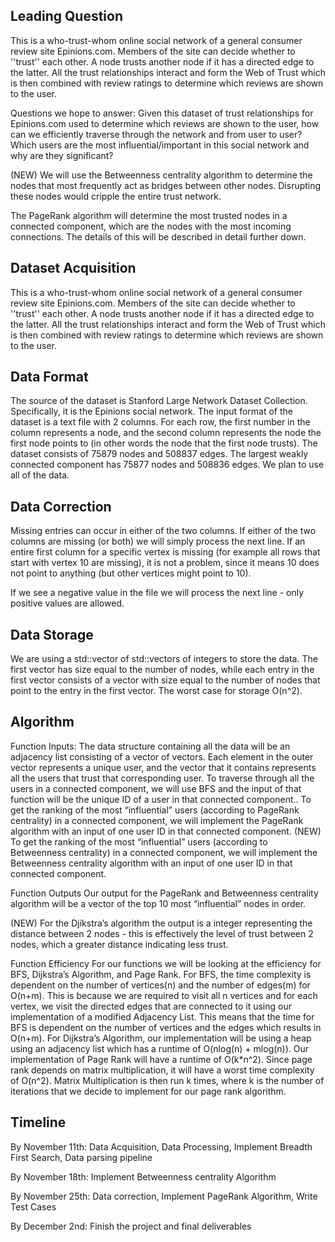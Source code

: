 ## Leading Question 
This is a who-trust-whom online social network of a general consumer review site Epinions.com. Members of the site can decide whether to ''trust'' each other. A node trusts another node if it has a directed edge to the latter. All the trust relationships interact and form the Web of Trust which is then combined with review ratings to determine which reviews are shown to the user.

Questions we hope to answer:
Given this dataset of trust relationships for Epinions.com used to determine which reviews are shown to the user, how can we efficiently traverse through the network and from user to user? Which users are the most influential/important in this social network and why are they significant? 

(NEW) We will use the Betweenness centrality algorithm to determine the nodes that most frequently act as bridges between other nodes. Disrupting these nodes would cripple the entire trust network.


The PageRank algorithm will determine the most trusted nodes in a connected component, which are the nodes with the most incoming connections. The details of this will be described in detail further down.

## Dataset Acquisition
This is a who-trust-whom online social network of a general consumer review site Epinions.com. Members of the site can decide whether to ''trust'' each other. A node trusts another node if it has a directed edge to the latter. All the trust relationships interact and form the Web of Trust which is then combined with review ratings to determine which reviews are shown to the user.


## Data Format
The source of the dataset is Stanford Large Network Dataset Collection. Specifically, it is the Epinions social network. The input format of the dataset is a text file with 2 columns. For each row, the first number in the column represents a node, and the second column represents the node the first node points to (in other words the node that the first node trusts). The dataset consists of 75879 nodes and 508837 edges. The largest weakly connected component has 75877 nodes and 508836 edges. We plan to use all of the data. 


## Data Correction
Missing entries can occur in either of the two columns. If either of the two columns are missing (or both) we will simply process the next line. If an entire first column for a specific vertex is missing (for example all rows that start with vertex 10 are missing), it is not a problem, since it means 10 does not point to anything (but other vertices might point to 10). 

If we see a negative value in the file we will process the next line - only positive values are allowed.


## Data Storage
We are using a std::vector of std::vectors of integers to store the data. The first vector has size equal to the number of nodes, while each entry in the first vector consists of a vector with size equal to the number of nodes that point to the entry in the first vector. The worst case for storage O(n^2).


## Algorithm 
Function Inputs:
The data structure containing all the data will be an adjacency list consisting of a vector of vectors. Each element in the outer vector represents a unique user, and the vector that it contains represents all the users that trust that corresponding user.
To traverse through all the users in a connected component, we will use BFS and the input of that function will be the unique ID of a user in that connected component..
To get the ranking of the most “influential” users (according to PageRank centrality) in a connected component, we will implement the PageRank algorithm with an input of one user ID in that connected component.
(NEW) To get the ranking of the most “influential” users (according to Betweenness centrality) in a connected component, we will implement the Betweenness centrality algorithm with an input of one user ID in that connected component.


Function Outputs
Our output for the PageRank and Betweenness centrality algorithm will be a vector of the top 10 most “influential” nodes in order. 


(NEW) For the Djikstra’s algorithm the output is a integer representing the distance between 2 nodes - this is effectively the level of trust between 2 nodes, which a greater distance indicating less trust.


Function Efficiency
For our functions we will be looking at the efficiency for BFS, Dijkstra’s Algorithm, and Page Rank. For BFS, the time complexity is dependent on the number of vertices(n) and the number of edges(m) for O(n+m). This is because we are required to visit all n vertices and for each vertex, we visit the directed edges that are connected to it using our implementation of a modified Adjacency List. This means that the time for BFS is dependent on the number of vertices and the edges which results in O(n+m). For Dijkstra’s Algorithm, our implementation will be using a heap using an adjacency list which has a runtime of O(nlog(n) + mlog(n)). Our implementation of Page Rank will have a runtime of O(k*n^2). Since page rank depends on matrix multiplication, it will have a worst time complexity of O(n^2). Matrix Multiplication is then run k times, where k is the number of iterations that we decide to implement for our page rank algorithm.



## Timeline
By November 11th:
Data Acquisition, Data Processing, Implement Breadth First Search, Data parsing pipeline

By November 18th:
Implement Betweenness centrality Algorithm

By November 25th:
Data correction, Implement PageRank Algorithm, Write Test Cases 

By December 2nd:
Finish the project and final deliverables
